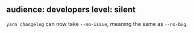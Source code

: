 audience: developers
level: silent
---
`yarn changelog` can now take `--no-issue`, meaning the same as `--no-bug`.
